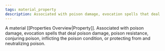 ```yaml
---
tags: material_property
description: Associated with poison damage, evocation spells that deal poison damage, poison resistance, conjuring poison, inflicting the poison condition, or protecting from and neutralizing poison.
---
```

A material [[Properties Overview|Property]]. Associated with poison damage, evocation spells that deal poison damage, poison resistance, conjuring poison, inflicting the poison condition, or protecting from and neutralizing poison.